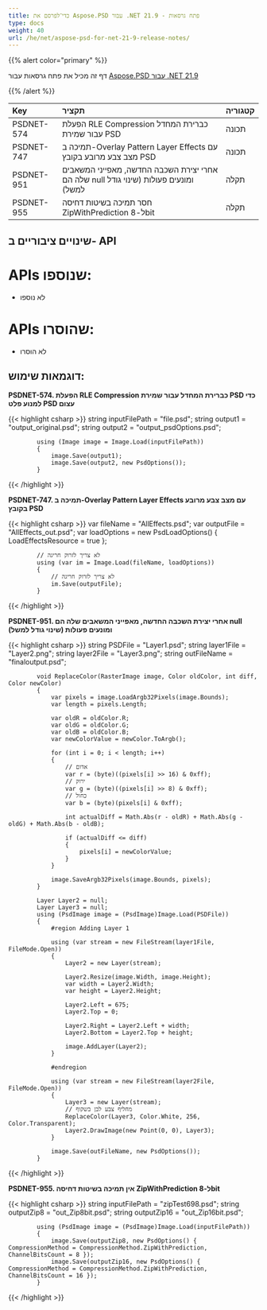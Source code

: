 ```yaml
---
title: כדי־לפרסם את Aspose.PSD עבור .NET 21.9 - פתח גרסאות
type: docs
weight: 40
url: /he/net/aspose-psd-for-net-21-9-release-notes/
---
```


{{% alert color="primary" %}} 

דף זה מכיל את פתח גרסאות עבור [Aspose.PSD עבור .NET 21.9](https://www.nuget.org/packages/Aspose.PSD/)

{{% /alert %}} 

|**Key**|**תקציר**|**קטגוריה**|
| :- | :- | :- |
|PSDNET-574|הפעלת RLE Compression כברירת המחדל עבור שמירת PSD |תכונה|
|PSDNET-747|תמיכה ב-Overlay Pattern Layer Effects עם מצב צבע מרובע בקובץ PSD|תכונה|
|PSDNET-951|אחרי יצירת השכבה החדשה, מאפייני המשאבים שלה הם null ומונעים פעולות (שינוי גודל למשל)|תקלה|
|PSDNET-955|חסר תמיכה בשיטות דחיסה ZipWithPrediction ל-8bit|תקלה|

## **שינויים ציבוריים ב- API**
# **APIs שנוספו:**
- לא נוספו

# **APIs שהוסרו:**
- לא הוסרו

## **דוגמאות שימוש:**

**PSDNET-574. הפעלת RLE Compression כברירת המחדל עבור שמירת PSD כדי למנוע פלט PSD עצום**

{{< highlight csharp >}}
            string inputFilePath = "file.psd";
            string output1 = "output_original.psd";
            string output2 = "output_psdOptions.psd";

            using (Image image = Image.Load(inputFilePath))
            {
                image.Save(output1);
                image.Save(output2, new PsdOptions());
            }
{{< /highlight >}}

**PSDNET-747. תמיכה ב-Overlay Pattern Layer Effects עם מצב צבע מרובע בקובץ PSD**

{{< highlight csharp >}}
            var fileName = "AllEffects.psd";
            var outputFile = "AllEffects_out.psd";
            var loadOptions = new PsdLoadOptions()
            {
                LoadEffectsResource = true
            };

            // לא צריך לזרוק חריגה
            using (var im = Image.Load(fileName, loadOptions))
            {
                // לא צריך לזרוק חריגה
                im.Save(outputFile);
            }
{{< /highlight >}}

**PSDNET-951. אחרי יצירת השכבה החדשה, מאפייני המשאבים שלה הם null ומונעים פעולות (שינוי גודל למשל)**

{{< highlight csharp >}}
            string PSDFile = "Layer1.psd";
            string layer1File = "Layer2.png";
            string layer2File = "Layer3.png";
            string outFileName = "finaloutput.psd";

            void ReplaceColor(RasterImage image, Color oldColor, int diff, Color newColor)
            {
                var pixels = image.LoadArgb32Pixels(image.Bounds);
                var length = pixels.Length;

                var oldR = oldColor.R;
                var oldG = oldColor.G;
                var oldB = oldColor.B;
                var newColorValue = newColor.ToArgb();

                for (int i = 0; i < length; i++)
                {
                    // אדום
                    var r = (byte)((pixels[i] >> 16) & 0xff);
                    // ירוק
                    var g = (byte)((pixels[i] >> 8) & 0xff);
                    // כחול
                    var b = (byte)(pixels[i] & 0xff);

                    int actualDiff = Math.Abs(r - oldR) + Math.Abs(g - oldG) + Math.Abs(b - oldB);

                    if (actualDiff <= diff)
                    {
                        pixels[i] = newColorValue;
                    }
                }

                image.SaveArgb32Pixels(image.Bounds, pixels);
            }

            Layer Layer2 = null;
            Layer Layer3 = null;
            using (PsdImage image = (PsdImage)Image.Load(PSDFile))
            {
                #region Adding Layer 1

                using (var stream = new FileStream(layer1File, FileMode.Open))
                {
                    Layer2 = new Layer(stream);

                    Layer2.Resize(image.Width, image.Height);
                    var width = Layer2.Width;
                    var height = Layer2.Height;

                    Layer2.Left = 675;
                    Layer2.Top = 0;

                    Layer2.Right = Layer2.Left + width;
                    Layer2.Bottom = Layer2.Top + height;

                    image.AddLayer(Layer2);
                }

                #endregion

                using (var stream = new FileStream(layer2File, FileMode.Open))
                {
                    Layer3 = new Layer(stream);
                    // מחליף צבע לבן בשקוף
                    ReplaceColor(Layer3, Color.White, 256, Color.Transparent);
                    Layer2.DrawImage(new Point(0, 0), Layer3);
                }

                image.Save(outFileName, new PsdOptions());
            }
{{< /highlight >}}

**PSDNET-955. אין תמיכה בשיטות דחיסה ZipWithPrediction ל-8bit**

{{< highlight csharp >}}
            string inputFilePath = "zipTest698.psd";
            string outputZip8 = "out_Zip8bit.psd";
            string outputZip16 = "out_Zip16bit.psd";

            using (PsdImage image = (PsdImage)Image.Load(inputFilePath))
            {
                image.Save(outputZip8, new PsdOptions() { CompressionMethod = CompressionMethod.ZipWithPrediction, ChannelBitsCount = 8 });
                image.Save(outputZip16, new PsdOptions() { CompressionMethod = CompressionMethod.ZipWithPrediction, ChannelBitsCount = 16 });
            }
{{< /highlight >}}
